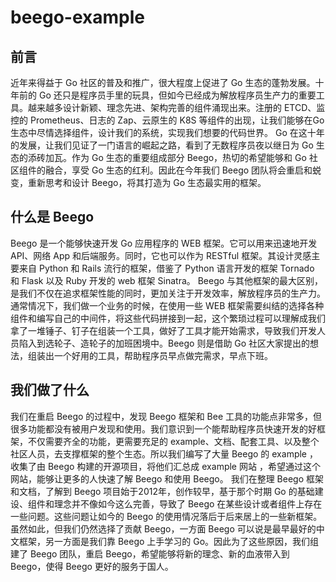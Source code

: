 # beego-example

## 前言
近年来得益于 Go 社区的普及和推广，很大程度上促进了 Go 生态的蓬勃发展。十年前的 Go 还只是程序员手里的玩具，但如今已经成为解放程序员生产力的重要工具。越来越多设计新颖、理念先进、架构完善的组件涌现出来。注册的 ETCD、监控的 Prometheus、日志的 Zap、云原生的 K8S 等组件的出现，让我们能够在Go生态中尽情选择组件，设计我们的系统，实现我们想要的代码世界。
Go 在这十年的发展，让我们见证了一门语言的崛起之路，看到了无数程序员夜以继日为 Go 生态的添砖加瓦。作为 Go 生态的重要组成部分 Beego，热切的希望能够和 Go 社区组件的融合，享受 Go 生态的红利。因此在今年我们 Beego 团队将会重启和蜕变，重新思考和设计 Beego，将其打造为 Go 生态最实用的框架。

## 什么是 Beego
Beego 是一个能够快速开发 Go 应用程序的 WEB 框架。它可以用来迅速地开发 API、网络 App 和后端服务。同时，它也可以作为 RESTful 框架。其设计灵感主要来自 Python 和 Rails 流行的框架，借鉴了 Python 语言开发的框架 Tornado 和 Flask 以及 Ruby 开发的 web 框架 Sinatra。
Beego 与其他框架的最大区别，是我们不仅在追求框架性能的同时，更加关注于开发效率，解放程序员的生产力。
通常情况下，我们做一个业务的时候，在使用一些 WEB 框架需要纠结的选择各种组件和编写自己的中间件，将这些代码拼接到一起，这个繁琐过程可以理解成我们拿了一堆锤子、钉子在组装一个工具，做好了工具才能开始需求，导致我们开发人员陷入到选轮子、造轮子的加班困境中。Beego 则是借助 Go 社区大家提出的想法，组装出一个好用的工具，帮助程序员早点做完需求，早点下班。

## 我们做了什么
我们在重启 Beego 的过程中，发现 Beego 框架和 Bee 工具的功能点非常多，但很多功能都没有被用户发现和使用。我们意识到一个能帮助程序员快速开发的好框架，不仅需要齐全的功能，更需要充足的 example、文档、配套工具、以及整个社区人员，去支撑框架的整个生态。所以我们编写了大量 Beego 的 example ，收集了由 Beego 构建的开源项目，将他们汇总成 example 网站 ，希望通过这个网站，能够让更多的人快速了解 Beego 和使用 Beego。
我们在整理 Beego 框架和文档，了解到 Beego 项目始于2012年，创作较早，基于那个时期 Go 的基础建设、组件和理念并不像如今这么完善，导致了 Beego 在某些设计或者组件上存在一些问题。这些问题让如今的 Beego 的使用情况落后于后来居上的一些新框架。虽然如此，但我们仍然选择了贡献 Beego，一方面 Beego 可以说是最早最好的中文框架，另一方面是我们靠 Beego 上手学习的 Go。因此为了这些原因，我们组建了 Beego 团队，重启 Beego，希望能够将新的理念、新的血液带入到 Beego，使得 Beego 更好的服务于国人。